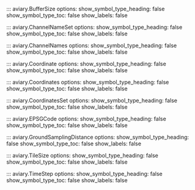 ::: aviary.BufferSize
    options:
      show_symbol_type_heading: false
      show_symbol_type_toc: false
      show_labels: false

::: aviary.ChannelNameSet
    options:
      show_symbol_type_heading: false
      show_symbol_type_toc: false
      show_labels: false

::: aviary.ChannelNames
    options:
      show_symbol_type_heading: false
      show_symbol_type_toc: false
      show_labels: false

::: aviary.Coordinate
    options:
      show_symbol_type_heading: false
      show_symbol_type_toc: false
      show_labels: false

::: aviary.Coordinates
    options:
      show_symbol_type_heading: false
      show_symbol_type_toc: false
      show_labels: false

::: aviary.CoordinatesSet
    options:
      show_symbol_type_heading: false
      show_symbol_type_toc: false
      show_labels: false

::: aviary.EPSGCode
    options:
      show_symbol_type_heading: false
      show_symbol_type_toc: false
      show_labels: false

::: aviary.GroundSamplingDistance
    options:
      show_symbol_type_heading: false
      show_symbol_type_toc: false
      show_labels: false

::: aviary.TileSize
    options:
      show_symbol_type_heading: false
      show_symbol_type_toc: false
      show_labels: false

::: aviary.TimeStep
    options:
      show_symbol_type_heading: false
      show_symbol_type_toc: false
      show_labels: false
